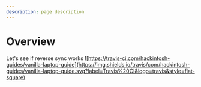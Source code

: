 ```yaml
---
description: page description
---
```


# Overview

Let's see if reverse sync works
![https://travis-ci.com/hackintosh-guides/vanilla-laptop-guide](https://img.shields.io/travis/com/hackintosh-guides/vanilla-laptop-guide.svg?label=Travis%20CI&logo=travis&style=flat-square)
